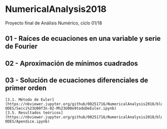 # NumericalAnalysis2018
Proyecto final de Análisis Numérico, ciclo 01/18

## 01 - Raíces de ecuaciones en una variable y serie de Fourier

## 02 - Aproximación de mínimos cuadrados

## 03 - Solución de ecuaciones diferenciales de primer orden

	[3.1. Método de Euler](https://nbviewer.jupyter.org/github/00251716/NumericalAnalysis2018/blob/master/03-ODES/Secci%23U00f3n-02-M%23U00e9todoDeEuler.ipynb)
	[3.5. Resultados teóricos](https://nbviewer.jupyter.org/github/00251716/NumericalAnalysis2018/blob/master/03-ODES/Apendice.ipynb)

